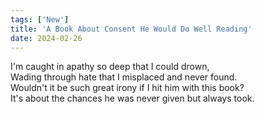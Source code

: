 ```yaml
---
tags: ['New']
title: 'A Book About Consent He Would Do Well Reading'
date: 2024-02-26
---
```


I'm caught in apathy so deep that I could drown,  
Wading through hate that I misplaced and never found.  
Wouldn't it be such great irony if I hit him with this book?  
It's about the chances he was never given but always took.  
